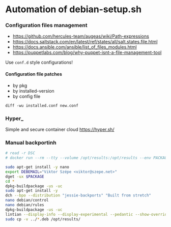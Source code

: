 # Automation of debian-setup.sh

### Configuration files management

- https://github.com/hercules-team/augeas/wiki/Path-expressions
- https://docs.saltstack.com/en/latest/ref/states/all/salt.states.file.html
- https://docs.ansible.com/ansible/list_of_files_modules.html
- https://puppetlabs.com/blog/why-puppet-isnt-a-file-management-tool

Use `conf.d` style configurations!


#### Configuration file patches

- by pkg
- by installed-version
- by config file

`diff -wu installed.conf new.conf`

### Hyper_

Simple and secure container cloud https://hyper.sh/

### Manual backportinh

```bash
# read -r DSC
# docker run --rm --tty --volume /opt/results:/opt/results --env PACKAGE="$DSC" -i --entrypoint=/bin/bash szepeviktor/jessie-backport

sudo apt-get install -y nano
export DEBEMAIL="Viktor Szépe <viktor@szepe.net>"
dget -ux $PACKAGE
cd *
dpkg-buildpackage -us -uc
sudo apt-get install -y
dch --bpo --distribution "jessie-backports" "Built from stretch"
nano debian/control
nano debian/rules
dpkg-buildpackage -us -uc
lintian --display-info --display-experimental --pedantic --show-overrides ../*.deb
sudo cp -v ../*.deb /opt/results/
```
